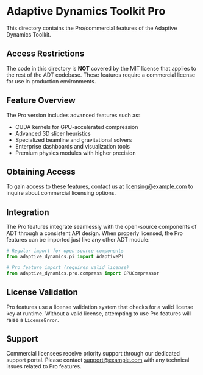 # Adaptive Dynamics Toolkit Pro

This directory contains the Pro/commercial features of the Adaptive Dynamics Toolkit.

## Access Restrictions

The code in this directory is **NOT** covered by the MIT license that applies to the rest of the ADT codebase. These features require a commercial license for use in production environments.

## Feature Overview

The Pro version includes advanced features such as:

- CUDA kernels for GPU-accelerated compression
- Advanced 3D slicer heuristics
- Specialized beamline and gravitational solvers
- Enterprise dashboards and visualization tools
- Premium physics modules with higher precision

## Obtaining Access

To gain access to these features, contact us at licensing@example.com to inquire about commercial licensing options.

## Integration

The Pro features integrate seamlessly with the open-source components of ADT through a consistent API design. When properly licensed, the Pro features can be imported just like any other ADT module:

```python
# Regular import for open-source components
from adaptive_dynamics.pi import AdaptivePi

# Pro feature import (requires valid license)
from adaptive_dynamics.pro.compress import GPUCompressor
```

## License Validation

Pro features use a license validation system that checks for a valid license key at runtime. Without a valid license, attempting to use Pro features will raise a `LicenseError`.

## Support

Commercial licensees receive priority support through our dedicated support portal. Please contact support@example.com with any technical issues related to Pro features.